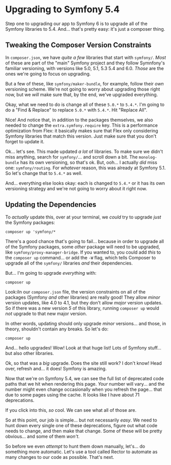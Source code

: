 # Upgrading to Symfony 5.4

Step one to upgrading our app to Symfony 6 is to upgrade all of the Symfony libraries
to 5.4. And... that's pretty easy: it's just a composer thing.

## Tweaking the Composer Version Constraints

In `composer.json`, we have *quite a few* libraries that start with `symfony/`.
*Most* of these are part of the "main" Symfony project and they follow Symnfony's
familiar versioning, with versions like 5.0, 5.1, 5.3 5.4 and 6.0. *Those* are the
ones we're going to focus on upgrading.

But a few of these, like `symfony/maker-bundle`, for example, follow their *own*
versioning scheme. We're not going to worry about upgrading those right now, but we
*will* make sure that, by the end, we've upgraded everything.

Okay, what we need to do is change all of these `5.0.*` to `5.4.*`. I'm going to
do a "Find & Replace" to replace `5.0.*` with `5.4.*`. Hit "Replace All".

Nice! And notice that, in addition to the packages themselves, we also needed to
change the `extra.symfony.require` key. This is a performance optimization from Flex:
it basically makes sure that Flex only considering Symfony libraries that match this
version. Just make sure that you don't forget to update it.

Ok... let's see. This made updated *a lot* of libraries. To make sure we didn't miss
anything, search for `symfony/`... and scroll down a bit. The `monolog-bundle` has
its own versioning, so that's ok. But, ooh... I actually *did* miss one:
`symfony/routing`. For *whatever* reason, this was already at Symfony 5.1. So let's
change that to `5.4.*` as well.

And... everything else looks okay: each is changed to `5.4.*` or it has its own
versioning strategy and we're not going to worry about it right now.

## Updating the Dependencies

To *actually* update this, over at your terminal, we *could* try to upgrade *just*
the Symfony packages:

```terminal
composer up 'symfony/*
```

There's a good chance that's going to fail... because in order to upgrade all of
the Symfony packages, some *other* package will need to be upgraded, like
`symfony/proxy-manager-bridge`. If you wanted to, you could add *this* to the
`composer up` command... or add the `-W` flag, which tells Composer to upgrade
all of the `symfony/` libraries *and* their dependencies.

But... I'm going to upgrade *everything* with:

```terminal
composer up
```

Look:iIn our `composer.json` file, the version constraints on all of the packages
(Symfony *and* other libraries) are really good! They allow *minor* version updates,
like 4.0 to 4.1, but they don't allow *major* version updates. So if there was a
new version *5* of this library, running `composer up` would *not* upgrade to that
new major version.

In other words, updating should only upgrade *minor* versions... and those, in theory,
shouldn't contain any breaks. So let's do:

```terminal
composer up
```

And... hello upgrades! Wow! Look at that huge list! Lots of Symfony stuff...
but also other libraries.

Ok, so that was a *big* upgrade. Does the site still work? I don't know! Head over,
refresh and... it does! Symfony is amazing.

Now that we're on Symfony 5.4, we can see the full list of deprecated code paths
that we hit when rendering this page. *Your* number will vary... and the number
might even change occasionally when you refresh the page... that due to some
pages using the cache. It looks like I have about 71 deprecations.

If you click into this, *so* cool. We can see what all of those are.

So at this point, our job is simple... but not necessarily *easy*. We need to hunt
down every single one of these deprecations, figure out what code needs to change,
and then make that change. Some of these will be pretty obvious... and some of them
*won't*.

So before we even *attempt* to hunt them down manually, let's... do something
more automatic. Let's use a tool called Rector to automate as many changes to our
code as possible. That's next.
